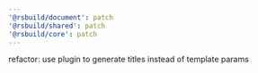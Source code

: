 ```yaml
---
'@rsbuild/document': patch
'@rsbuild/shared': patch
'@rsbuild/core': patch
---
```


refactor: use plugin to generate titles instead of template params

